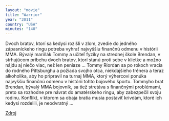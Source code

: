 ```yaml
---
layout: "movie"
title: "Warrior"
year: "2011"
country: "USA"
minutes: "140"
---
```

Dvoch bratov, ktorí sa kedysi rozišli v zlom, zvedie do jedného zápasníckeho ringu potreba vyhrať najvyššiu finančnú odmenu v histórii MMA. Bývalý mariňák Tommy a učiteľ fyziky na strednej škole Brendan, v strhujúcom príbehu dvoch bratov, ktorí stanú proti sebe v klietke a možno nájdu aj niečo viac, než len peniaze ... Tommy Riordan sa po rokoch vracia do rodného Pittsburghu a požiada svojho otca, niekdajšieho trénera a teraz alkoholika, aby ho pripravil na turnaj MMA, ktorý výhercovi ponúka najvyššiu finančnú odmenu v histórii tohto bojového športu. Tommyho brat Brendan, bývalý MMA bojovník, sa tiež stretáva s finančnými problémami, preto sa rozhodne pre návrat do amatérskeho ringu, aby zabezpečil svoju rodinu. Konflikt, v ktorom sa obaja bratia musia postaviť krivdám, ktoré ich kedysi rozdelili, je neodvratný ...

[Zdroj](https://tv-program.aktuality.sk/film/brat-proti-bratovi/ "Zdroj")